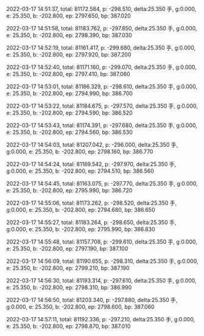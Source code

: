 2022-03-17 14:51:37, total: 81172.584, p: -298.510, delta:25.350 手, g:0.000, e: 25.350, b: -202.800, ep: 2797.650, bp: 387.020

2022-03-17 14:51:58, total: 81183.762, p: -297.850, delta:25.350 手, g:0.000, e: 25.350, b: -202.800, ep: 2798.390, bp: 387.030

2022-03-17 14:52:19, total: 81161.417, p: -299.680, delta:25.350 手, g:0.000, e: 25.350, b: -202.800, ep: 2797.920, bp: 387.200

2022-03-17 14:52:40, total: 81171.160, p: -299.070, delta:25.350 手, g:0.000, e: 25.350, b: -202.800, ep: 2797.410, bp: 387.060

2022-03-17 14:53:01, total: 81186.329, p: -298.610, delta:25.350 手, g:0.000, e: 25.350, b: -202.800, ep: 2794.990, bp: 386.700

2022-03-17 14:53:22, total: 81184.675, p: -297.570, delta:25.350 手, g:0.000, e: 25.350, b: -202.800, ep: 2794.590, bp: 386.520

2022-03-17 14:53:43, total: 81174.391, p: -297.680, delta:25.350 手, g:0.000, e: 25.350, b: -202.800, ep: 2794.560, bp: 386.530

2022-03-17 14:54:03, total: 81207.042, p: -296.000, delta:25.350 手, g:0.000, e: 25.350, b: -202.800, ep: 2798.160, bp: 386.770

2022-03-17 14:54:24, total: 81169.542, p: -297.970, delta:25.350 手, g:0.000, e: 25.350, b: -202.800, ep: 2794.510, bp: 386.560

2022-03-17 14:54:45, total: 81163.075, p: -297.770, delta:25.350 手, g:0.000, e: 25.350, b: -202.800, ep: 2795.990, bp: 386.720

2022-03-17 14:55:06, total: 81173.262, p: -298.520, delta:25.350 手, g:0.000, e: 25.350, b: -202.800, ep: 2794.680, bp: 386.650

2022-03-17 14:55:27, total: 81183.264, p: -298.650, delta:25.350 手, g:0.000, e: 25.350, b: -202.800, ep: 2795.990, bp: 386.830

2022-03-17 14:55:48, total: 81157.708, p: -299.610, delta:25.350 手, g:0.000, e: 25.350, b: -202.800, ep: 2797.190, bp: 387.100

2022-03-17 14:56:09, total: 81190.655, p: -298.310, delta:25.350 手, g:0.000, e: 25.350, b: -202.800, ep: 2799.210, bp: 387.190

2022-03-17 14:56:30, total: 81193.314, p: -297.610, delta:25.350 手, g:0.000, e: 25.350, b: -202.800, ep: 2798.310, bp: 386.990

2022-03-17 14:56:50, total: 81203.340, p: -297.880, delta:25.350 手, g:0.000, e: 25.350, b: -202.800, ep: 2798.600, bp: 387.060

2022-03-17 14:57:11, total: 81192.336, p: -297.210, delta:25.350 手, g:0.000, e: 25.350, b: -202.800, ep: 2798.870, bp: 387.010